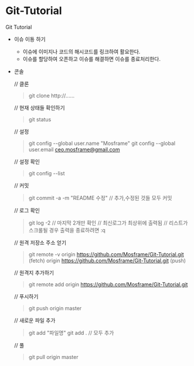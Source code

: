 # Git-Tutorial
Git Tutorial

- 이슈 이둉 하기
    - 이슈에 이미지나 코드의 해시코드를 링크하여 활요한다.
    - 이슈를 할당하여 오픈하고 이슈를 해결하면 이슈를 종료처리한다.


- 콘솔

    // 클론
    > git clone http://......

    // 현재 상태들 확인하기
    > git status

    // 설정
    > git config --global user.name "Mosframe"
    > git config --global user.email ceo.mosframe@gmail.com

    // 설정 확인
    > git config --list

    // 커밋
    > git commit -a -m "README 수정"  // 추가,수정된 것들 모두 커밋

    // 로그 확인
    > git log -2 // 마지막 2개만 확인
    // 최신로그가 최상위에 출력됨
    // 리스트가 스크롤될 경우 출력을 종료하려면 :q

    // 원격 저장소 주소 얻기
    > git remote -v
    origin  https://github.com/Mosframe/Git-Tutorial.git (fetch)
    origin  https://github.com/Mosframe/Git-Tutorial.git (push)

    // 원격지 추가하기
    > git remote add origin https://github.com/Mosframe/Git-Tutorial.git

    // 푸시하기
    > git push origin master

    // 새로운 파일 추가
    > git add "파일명"
    > git add . // 모두 추가

    // 풀
    > git pull origin master






